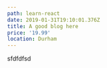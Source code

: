 ```yaml
---
path: learn-react
date: 2019-01-31T19:10:01.376Z
title: A good blog here
price: '19.99'
location: Durham
---
```

sfdfdfsd
